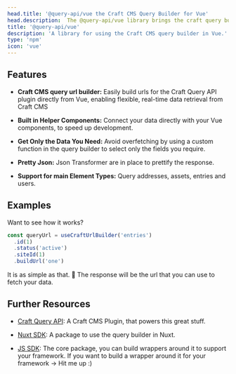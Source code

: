 ```yaml
---
head.title: '@query-api/vue the Craft CMS Query Builder for Vue'
head.description:  The @query-api/vue library brings the craft query builder to your Nuxt frontend.
title: '@query-api/vue'
description: 'A library for using the Craft CMS query builder in Vue.'
type: 'npm'
icon: 'vue'
---
```


## Features

- **Craft CMS query url builder:** Easily build urls for the Craft Query API plugin directly from Vue, enabling flexible, real-time data retrieval from Craft CMS

- **Built in Helper Components:** Connect your data directly with your Vue components, to speed up development.

- **Get Only the Data You Need:** Avoid overfetching by using a custom function in the query builder to select only the fields you require.

- **Pretty Json:** Json Transformer are in place to prettify the response.

- **Support for main Element Types:** Query addresses, assets, entries and users.

## Examples

Want to see how it works?

```ts [app.vue]
const queryUrl = useCraftUrlBuilder('entries')
  .id(1)
  .status('active')
  .siteId(1)
  .buildUrl('one')
```

It is as simple as that. 🚀 The response will be the url that you can use to fetch your data.

## Further Resources

- [Craft Query API](/libraries/craft-query-api): A Craft CMS Plugin, that powers this great stuff.

- [Nuxt SDK](/libraries/nuxt-craftcms): A package to use the query builder in Nuxt.

- [JS SDK](/libraries/js-craftcms-api): The core package, you can build wrappers around it to support your framework. If you want to build a wrapper around it for your framework -> Hit me up :) 